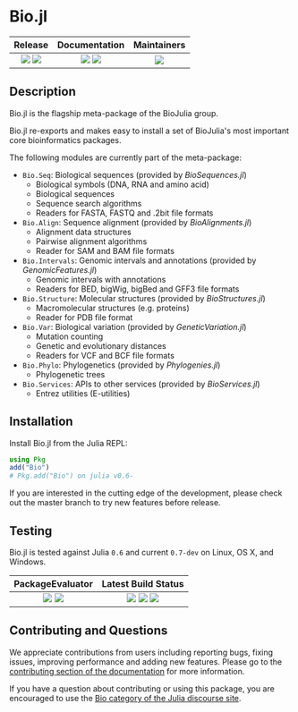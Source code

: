 # Bio.jl

| **Release**                                                     | **Documentation**                                                               | **Maintainers**                             |
|:---------------------------------------------------------------:|:-------------------------------------------------------------------------------:|:-------------------------------------------:|
| [![](https://img.shields.io/github/release/BioJulia/Bio.jl.svg)](https://github.com/BioJulia/Bio.jl/releases/latest) [![](https://img.shields.io/badge/license-MIT-green.svg)](https://github.com/BioJulia/Bio.jl/blob/master/LICENSE) | [![](https://img.shields.io/badge/docs-stable-blue.svg)](https://biojulia.github.io/Bio.jl/stable) [![](https://img.shields.io/badge/docs-latest-blue.svg)](https://biojulia.github.io/Bio.jl/latest) | ![](https://img.shields.io/badge/BioJulia%20Maintainer-Ward9250-orange.svg) |


## Description

Bio.jl is the flagship meta-package of the BioJulia group.

Bio.jl re-exports and makes easy to install a set of BioJulia's most important
core bioinformatics packages.

The following modules are currently part of the meta-package:

* `Bio.Seq`: Biological sequences (provided by _BioSequences.jl_)
    * Biological symbols (DNA, RNA and amino acid)
    * Biological sequences
    * Sequence search algorithms
    * Readers for FASTA, FASTQ and .2bit file formats
* `Bio.Align`: Sequence alignment (provided by _BioAlignments.jl_)
    * Alignment data structures
    * Pairwise alignment algorithms
    * Reader for SAM and BAM file formats
* `Bio.Intervals`: Genomic intervals and annotations (provided by _GenomicFeatures.jl_)
    * Genomic intervals with annotations
    * Readers for BED, bigWig, bigBed and GFF3 file formats
* `Bio.Structure`: Molecular structures (provided by _BioStructures.jl_)
    * Macromolecular structures (e.g. proteins)
    * Reader for PDB file format
* `Bio.Var`: Biological variation (provided by _GeneticVariation.jl_)
    * Mutation counting
    * Genetic and evolutionary distances
    * Readers for VCF and BCF file formats
* `Bio.Phylo`: Phylogenetics (provided by _Phylogenies.jl_)
    * Phylogenetic trees
* `Bio.Services`: APIs to other services (provided by _BioServices.jl_)
    * Entrez utilities (E-utilities)


## Installation

Install Bio.jl from the Julia REPL:

```julia
using Pkg
add("Bio")
# Pkg.add("Bio") on julia v0.6-
```

If you are interested in the cutting edge of the development, please check out
the master branch to try new features before release.


## Testing

Bio.jl is tested against Julia `0.6` and current `0.7-dev` on Linux, OS X, and Windows.

| **PackageEvaluator**                                            | **Latest Build Status**                                                                                |
|:---------------------------------------------------------------:|:------------------------------------------------------------------------------------------------------:|
| [![](https://pkg.julialang.org/badges/Bio_0.6.svg)](https://pkg.julialang.org/detail/Bio) [![](https://pkg.julialang.org/badges/Bio_0.7.svg)](https://pkg.julialang.org/detail/Bio) | [![](https://img.shields.io/travis/BioJulia/Bio.jl/master.svg?label=Linux+/+macOS)](https://travis-ci.org/BioJulia/Bio.jl) [![](https://ci.appveyor.com/api/projects/status/nq4w264346py8esp?svg=true)](https://ci.appveyor.com/project/Ward9250/bio-jl/branch/master) [![](https://codecov.io/gh/BioJulia/Bio.jl/branch/master/graph/badge.svg)](https://codecov.io/gh/BioJulia/Bio.jl) |


## Contributing and Questions

We appreciate contributions from users including reporting bugs, fixing issues,
improving performance and adding new features.
Please go to the [contributing section of the documentation](https://biojulia.net/Contributing/latest)
for more information.

If you have a question about
contributing or using this package, you are encouraged to use the
[Bio category of the Julia discourse
site](https://discourse.julialang.org/c/domain/bio).
